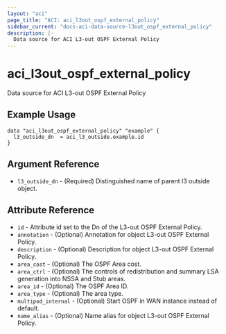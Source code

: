 ```yaml
---
layout: "aci"
page_title: "ACI: aci_l3out_ospf_external_policy"
sidebar_current: "docs-aci-data-source-l3out_ospf_external_policy"
description: |-
  Data source for ACI L3-out OSPF External Policy
---
```


# aci_l3out_ospf_external_policy

Data source for ACI L3-out OSPF External Policy

## Example Usage

```hcl
data "aci_l3out_ospf_external_policy" "example" {
  l3_outside_dn  = aci_l3_outside.example.id
}
```

## Argument Reference

- `l3_outside_dn` - (Required) Distinguished name of parent l3 outside object.

## Attribute Reference

- `id` - Attribute id set to the Dn of the L3-out OSPF External Policy.
- `annotation` - (Optional) Annotation for object L3-out OSPF External Policy.
- `description` - (Optional) Description for object L3-out OSPF External Policy.
- `area_cost` - (Optional) The OSPF Area cost.
- `area_ctrl` - (Optional) The controls of redistribution and summary LSA generation into NSSA and Stub areas.
- `area_id` - (Optional) The OSPF Area ID.
- `area_type` - (Optional) The area type.
- `multipod_internal` - (Optional) Start OSPF in WAN instance instead of default.
- `name_alias` - (Optional) Name alias for object L3-out OSPF External Policy.
